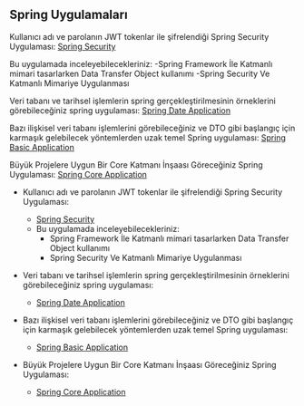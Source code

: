 ## Spring Uygulamaları
Kullanıcı adı ve parolanın JWT tokenlar ile şifrelendiği Spring Security Uygulaması:
[Spring Security](https://github.com/huseyinturkmen06/Spring-Security-Application) 

Bu uygulamada inceleyebilecekleriniz:
-Spring Framework İle Katmanlı mimari tasarlarken Data Transfer Object kullanımı
-Spring Security Ve Katmanlı Mimariye Uygulanması



Veri tabanı ve tarihsel işlemlerin spring gerçekleştirilmesinin örneklerini görebileceğiniz spring uygulaması: 
[Spring Date Application](https://github.com/huseyinturkmen06/FT-Technology-Java-Spring-Practicum)

Bazı ilişkisel veri tabanı işlemlerini görebileceğiniz ve DTO gibi başlangıç için karmaşık gelebilecek yöntemlerden uzak temel Spring uygulaması:
[Spring Basic Application](https://github.com/huseyinturkmen06/Housemate-Finding-Application-With-Java-Spring)

Büyük Projelere Uygun Bir Core Katmanı İnşaası Göreceğiniz Spring Uygulaması:
[Spring Core Application](https://github.com/huseyinturkmen06/Northwind)



* Kullanıcı adı ve parolanın JWT tokenlar ile şifrelendiği Spring Security Uygulaması:
  * [Spring Security](https://github.com/huseyinturkmen06/Spring-Security-Application)
  * Bu uygulamada inceleyebilecekleriniz:
    * Spring Framework İle Katmanlı mimari tasarlarken Data Transfer Object kullanımı
    * Spring Security Ve Katmanlı Mimariye Uygulanması


* Veri tabanı ve tarihsel işlemlerin spring gerçekleştirilmesinin örneklerini görebileceğiniz spring uygulaması: 
  * [Spring Date Application](https://github.com/huseyinturkmen06/FT-Technology-Java-Spring-Practicum)                

  
* Bazı ilişkisel veri tabanı işlemlerini görebileceğiniz ve DTO gibi başlangıç için karmaşık gelebilecek yöntemlerden uzak temel Spring uygulaması:
  * [Spring Basic Application](https://github.com/huseyinturkmen06/Housemate-Finding-Application-With-Java-Spring)

* Büyük Projelere Uygun Bir Core Katmanı İnşaası Göreceğiniz Spring Uygulaması:
  * [Spring Core Application](https://github.com/huseyinturkmen06/Northwind)
